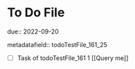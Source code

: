 # To Do File

due:: 2022-09-20

metadatafield:: todoTestFile_161_25

- [ ] Task of todoTestFile_161 1 [[Query me]]
